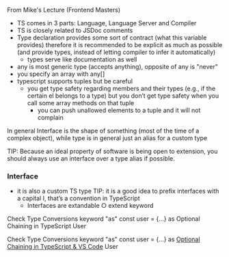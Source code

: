 From Mike's Lecture (Frontend Masters)
- TS comes in 3 parts: Language, Language Server and Compiler
- TS is closely related to JSDoc comments
- Type declaration provides some sort of contract (what this variable provides) therefore it is recommended to be explicit as much as possible (and provide types, instead of letting compiler to infer it automatically)
	- types serve like documentation as well
- any is most generic type (accepts anything), opposite of any is "never"
- you specify an array with any[]
- typescript supports tuples but be careful
	- you get type safety regarding members and their types (e.g., if the certain el belongs to a type) but you don’t get type safety when you call some array methods on that tuple
        - you can push unallowed elements to a tuple and it will not complain


In general Interface is the shape of something (most of the time of a complex object), while type is in general just an alias for a custom type

TIP: Because an ideal property of software is being open to extension, you should always use an interface over a type alias if possible.

### Interface ###
- it is also a custom TS type
TIP: it is a good idea to prefix interfaces with a capital I, that’s a convention in TypeScript
	- Interfaces are extandable
		○ extend keyword

Check Type Conversions keyword "as"
const user = {…} as 
Optional Chaining in TypeScript
User


Check Type Conversions keyword "as"
const user = {…} as 
[Optional Chaining in TypeScript & VS Code](https://itnext.io/javascript-optional-chaining-just-arrived-in-vs-code-87d8a0036a0d)
User
